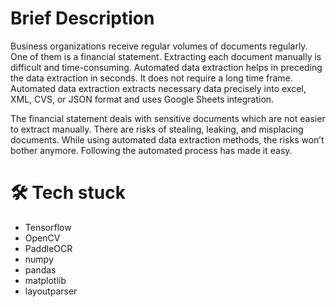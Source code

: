 # Brief Description

Business organizations receive regular volumes of documents regularly. One of them is a financial statement. Extracting each document manually is difficult and time-consuming. Automated data extraction helps in preceding the data extraction in seconds. It does not require a long time frame. Automated data extraction extracts necessary data precisely into excel, XML, CVS, or JSON format and uses Google Sheets integration.

The financial statement deals with sensitive documents which are not easier to extract manually. There are risks of stealing, leaking, and misplacing documents. While using automated data extraction methods, the risks won’t bother anymore. Following the automated process has made it easy.

# 🛠 Tech stuck
- Tensorflow
- OpenCV
- PaddleOCR 
- numpy 
- pandas 
- matplotlib 
- layoutparser
